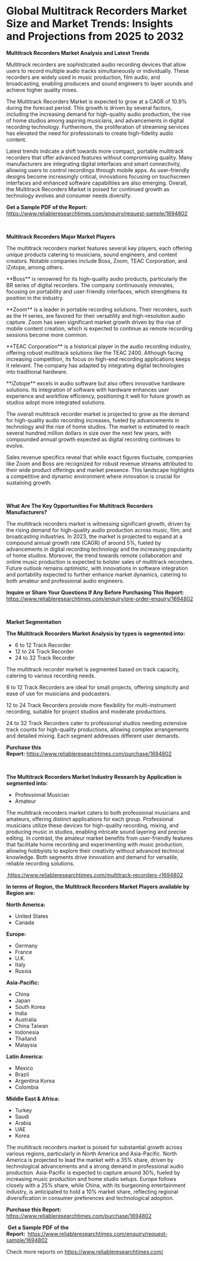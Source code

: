 <p><h1>Global Multitrack Recorders Market Size and Market Trends: Insights and Projections from 2025 to 2032</h1></p><p><strong>Multitrack Recorders Market Analysis and Latest Trends</strong></p>
<p><p>Multitrack recorders are sophisticated audio recording devices that allow users to record multiple audio tracks simultaneously or individually. These recorders are widely used in music production, film audio, and broadcasting, enabling producers and sound engineers to layer sounds and achieve higher quality mixes. </p><p>The Multitrack Recorders Market is expected to grow at a CAGR of 10.9% during the forecast period. This growth is driven by several factors, including the increasing demand for high-quality audio production, the rise of home studios among aspiring musicians, and advancements in digital recording technology. Furthermore, the proliferation of streaming services has elevated the need for professionals to create high-fidelity audio content.</p><p>Latest trends indicate a shift towards more compact, portable multitrack recorders that offer advanced features without compromising quality. Many manufacturers are integrating digital interfaces and smart connectivity, allowing users to control recordings through mobile apps. As user-friendly designs become increasingly critical, innovations focusing on touchscreen interfaces and enhanced software capabilities are also emerging. Overall, the Multitrack Recorders Market is poised for continued growth as technology evolves and consumer needs diversify.</p></p>
<p><strong>Get a Sample PDF of the Report:&nbsp;</strong> <a href="https://www.reliableresearchtimes.com/enquiry/request-sample/1694802?utm_campaign=3187&utm_medium=2&utm_source=Github&utm_content=ia&utm_term=06042025&utm_id=multitrack-recorders">https://www.reliableresearchtimes.com/enquiry/request-sample/1694802</a></p>
<p>&nbsp;</p>
<p><strong>Multitrack Recorders Major Market Players</strong></p>
<p><p>The multitrack recorders market features several key players, each offering unique products catering to musicians, sound engineers, and content creators. Notable companies include Boss, Zoom, TEAC Corporation, and iZotope, among others.</p><p>**Boss** is renowned for its high-quality audio products, particularly the BR series of digital recorders. The company continuously innovates, focusing on portability and user-friendly interfaces, which strengthens its position in the industry.</p><p>**Zoom** is a leader in portable recording solutions. Their recorders, such as the H series, are favored for their versatility and high-resolution audio capture. Zoom has seen significant market growth driven by the rise of mobile content creation, which is expected to continue as remote recording sessions become more common.</p><p>**TEAC Corporation** is a historical player in the audio recording industry, offering robust multitrack solutions like the TEAC 2400. Although facing increasing competition, its focus on high-end recording applications keeps it relevant. The company has adapted by integrating digital technologies into traditional hardware.</p><p>**iZotope** excels in audio software but also offers innovative hardware solutions. Its integration of software with hardware enhances user experience and workflow efficiency, positioning it well for future growth as studios adopt more integrated solutions.</p><p>The overall multitrack recorder market is projected to grow as the demand for high-quality audio recording increases, fueled by advancements in technology and the rise of home studios. The market is estimated to reach several hundred million dollars in size over the next few years, with compounded annual growth expected as digital recording continues to evolve.</p><p>Sales revenue specifics reveal that while exact figures fluctuate, companies like Zoom and Boss are recognized for robust revenue streams attributed to their wide product offerings and market presence. This landscape highlights a competitive and dynamic environment where innovation is crucial for sustaining growth.</p></p>
<p>&nbsp;</p>
<p><strong>What Are The Key Opportunities For Multitrack Recorders Manufacturers?</strong></p>
<p><p>The multitrack recorders market is witnessing significant growth, driven by the rising demand for high-quality audio production across music, film, and broadcasting industries. In 2023, the market is projected to expand at a compound annual growth rate (CAGR) of around 5%, fueled by advancements in digital recording technology and the increasing popularity of home studios. Moreover, the trend towards remote collaboration and online music production is expected to bolster sales of multitrack recorders. Future outlook remains optimistic, with innovations in software integration and portability expected to further enhance market dynamics, catering to both amateur and professional audio engineers.</p></p>
<p><strong>Inquire or Share Your Questions If Any Before Purchasing This Report:</strong> <a href="https://www.reliableresearchtimes.com/enquiry/pre-order-enquiry/1694802?utm_campaign=3187&utm_medium=2&utm_source=Github&utm_content=ia&utm_term=06042025&utm_id=multitrack-recorders">https://www.reliableresearchtimes.com/enquiry/pre-order-enquiry/1694802</a></p>
<p>&nbsp;</p>
<p><strong>Market Segmentation</strong></p>
<p><strong>The Multitrack Recorders Market Analysis by types is segmented into:</strong></p>
<p><ul><li>6 to 12 Track Recorder</li><li>12 to 24 Track Recorder</li><li>24 to 32 Track Recorder</li></ul></p>
<p><p>The multitrack recorder market is segmented based on track capacity, catering to various recording needs. </p><p>6 to 12 Track Recorders are ideal for small projects, offering simplicity and ease of use for musicians and podcasters. </p><p>12 to 24 Track Recorders provide more flexibility for multi-instrument recording, suitable for project studios and moderate productions. </p><p>24 to 32 Track Recorders cater to professional studios needing extensive track counts for high-quality productions, allowing complex arrangements and detailed mixing. Each segment addresses different user demands.</p></p>
<p><strong>Purchase this Report:&nbsp;</strong><a href="https://www.reliableresearchtimes.com/purchase/1694802?utm_campaign=3187&utm_medium=2&utm_source=Github&utm_content=ia&utm_term=06042025&utm_id=multitrack-recorders">https://www.reliableresearchtimes.com/purchase/1694802</a></p>
<p>&nbsp;</p>
<p><strong>The Multitrack Recorders Market Industry Research by Application is segmented into:</strong></p>
<p><ul><li>Professional Musician</li><li>Amateur</li></ul></p>
<p><p>The multitrack recorders market caters to both professional musicians and amateurs, offering distinct applications for each group. Professional musicians utilize these devices for high-quality recording, mixing, and producing music in studios, enabling intricate sound layering and precise editing. In contrast, the amateur market benefits from user-friendly features that facilitate home recording and experimenting with music production, allowing hobbyists to explore their creativity without advanced technical knowledge. Both segments drive innovation and demand for versatile, reliable recording solutions.</p></p>
<p><a href="https://www.reliableresearchtimes.com/multitrack-recorders-r1694802?utm_campaign=3187&utm_medium=2&utm_source=Github&utm_content=ia&utm_term=06042025&utm_id=multitrack-recorders">&nbsp;https://www.reliableresearchtimes.com/multitrack-recorders-r1694802</a></p>
<p><strong>In terms of Region, the Multitrack Recorders Market Players available by Region are:</strong></p>
<p>
    <p> <strong> North America: </strong>
        <ul>
            <li>United States</li>
            <li>Canada</li>
        </ul>
        </p> 
    <p> <strong> Europe: </strong>
        <ul>
            <li>Germany</li>
            <li>France</li>
            <li>U.K.</li>
            <li>Italy</li>
            <li>Russia</li>
        </ul>
        </p> 
    <p> <strong> Asia-Pacific: </strong>
        <ul>
            <li>China</li>
            <li>Japan</li>
            <li>South Korea</li>
            <li>India</li>
            <li>Australia</li>
            <li>China Taiwan</li>
            <li>Indonesia</li>
            <li>Thailand</li>
            <li>Malaysia</li>
        </ul>
        </p> 
    <p> <strong> Latin America: </strong>
        <ul>
            <li>Mexico</li>
            <li>Brazil</li>
            <li>Argentina Korea</li>
            <li>Colombia</li>
        </ul>
        </p> 
    <p> <strong> Middle East & Africa: </strong>
        <ul>
            <li>Turkey</li>
            <li>Saudi</li>
            <li>Arabia</li>
            <li>UAE</li>
            <li>Korea</li>
        </ul>
    </p>
    </p>
<p><p>The multitrack recorders market is poised for substantial growth across various regions, particularly in North America and Asia-Pacific. North America is projected to lead the market with a 35% share, driven by technological advancements and a strong demand in professional audio production. Asia-Pacific is expected to capture around 30%, fueled by increasing music production and home studio setups. Europe follows closely with a 25% share, while China, with its burgeoning entertainment industry, is anticipated to hold a 10% market share, reflecting regional diversification in consumer preferences and technological adoption.</p></p>
<p><strong>Purchase this Report: </strong><a href="https://www.reliableresearchtimes.com/purchase/1694802?utm_campaign=3187&utm_medium=2&utm_source=Github&utm_content=ia&utm_term=06042025&utm_id=multitrack-recorders">https://www.reliableresearchtimes.com/purchase/1694802</a></p>
<p>&nbsp;<strong>Get a Sample PDF of the Report:&nbsp;&nbsp;</strong><a href="https://www.reliableresearchtimes.com/enquiry/request-sample/1694802?utm_campaign=3187&utm_medium=2&utm_source=Github&utm_content=ia&utm_term=06042025&utm_id=multitrack-recorders">https://www.reliableresearchtimes.com/enquiry/request-sample/1694802</a></p>
<p><strong></strong></p>
<p>Check more reports on <a href="https://www.reliableresearchtimes.com/?utm_campaign=3187&utm_medium=2&utm_source=Github&utm_content=ia&utm_term=06042025&utm_id=multitrack-recorders">https://www.reliableresearchtimes.com/</a></p>